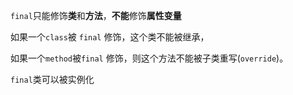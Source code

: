 `final`只能修饰**类**和**方法**，**不能**修饰**属性变量**

如果一个`class`被 `final` 修饰，这个类不能被继承，

如果一个`method`被`final` 修饰，则这个方法不能被子类重写(`override`)。

`final`类可以被实例化